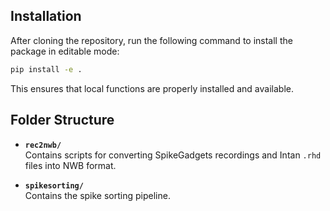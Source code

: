 ## Installation

After cloning the repository, run the following command to install the package in editable mode:

```bash
pip install -e .
```

This ensures that local functions are properly installed and available.

## Folder Structure

- **`rec2nwb/`**  
  Contains scripts for converting SpikeGadgets recordings and Intan `.rhd` files into NWB format.

- **`spikesorting/`**  
  Contains the spike sorting pipeline.
